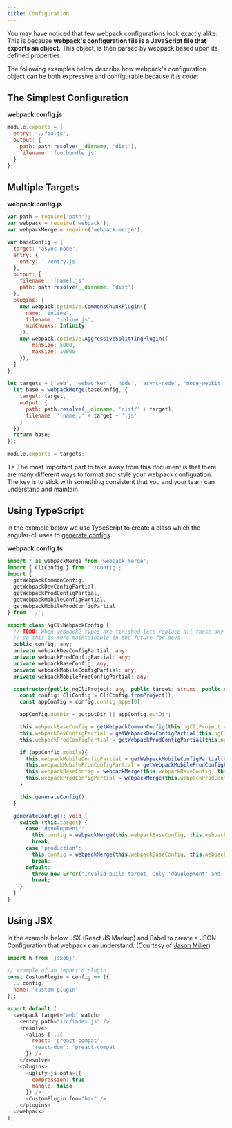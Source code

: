 ```yaml
---
title: Configuration
---
```


You may have noticed that few webpack configurations look exactly alike. This is because **webpack's configuration file is a JavaScript file that exports an object.** This object, is then parsed by webpack based upon its defined properties.

The following examples below describe how webpack's configuration object can be both expressive and configurable because _it is code_:

## The Simplest Configuration

**webpack.config.js**

```javascript
module.exports = {
  entry: './foo.js',
  output: {
    path: path.resolve(__dirname, 'dist'),
    filename: 'foo.bundle.js'
  }
};
```

## Multiple Targets

**webpack.config.js**

```javascript
var path = require('path');
var webpack = require('webpack');
var webpackMerge = require('webpack-merge');

var baseConfig = {
  target: 'async-node',
  entry: {
    entry: './entry.js'
  },
  output: {
    filename: '[name].js',
    path: path.resolve(__dirname, 'dist')
  },
  plugins: [
    new webpack.optimize.CommonsChunkPlugin({
      name: 'inline',
      filename: 'inline.js',
      minChunks: Infinity
    }),
    new webpack.optimize.AggressiveSplittingPlugin({
        minSize: 5000,
        maxSize: 10000
    }),
  ]
};

let targets = ['web', 'webworker', 'node', 'async-node', 'node-webkit', 'electron-main'].map((target) => {
  let base = webpackMerge(baseConfig, {
    target: target,
    output: {
      path: path.resolve(__dirname, 'dist/' + target),
      filename: '[name].' + target + '.js'
    }
  });
  return base;
});

module.exports = targets;
```

T> The most important part to take away from this document is that there are many different ways to format and style your webpack configuation. The key is to stick with something consistent that you and your team can understand and maintain.

## Using TypeScript

In the example below we use TypeScript to create a class which the angular-cli uses to [generate configs](https://github.com/angular/angular-cli/).

**webpack.config.ts**

```typescript
import * as webpackMerge from 'webpack-merge';
import { CliConfig } from './config';
import {
  getWebpackCommonConfig,
  getWebpackDevConfigPartial,
  getWebpackProdConfigPartial,
  getWebpackMobileConfigPartial,
  getWebpackMobileProdConfigPartial
} from './';

export class NgCliWebpackConfig {
  // TODO: When webpack2 types are finished lets replace all these any types
  // so this is more maintainable in the future for devs
  public config: any;
  private webpackDevConfigPartial: any;
  private webpackProdConfigPartial: any;
  private webpackBaseConfig: any;
  private webpackMobileConfigPartial: any;
  private webpackMobileProdConfigPartial: any;

  constructor(public ngCliProject: any, public target: string, public environment: string, outputDir?: string) {
    const config: CliConfig = CliConfig.fromProject();
    const appConfig = config.config.apps[0];

    appConfig.outDir = outputDir || appConfig.outDir;

    this.webpackBaseConfig = getWebpackCommonConfig(this.ngCliProject.root, environment, appConfig);
    this.webpackDevConfigPartial = getWebpackDevConfigPartial(this.ngCliProject.root, appConfig);
    this.webpackProdConfigPartial = getWebpackProdConfigPartial(this.ngCliProject.root, appConfig);

    if (appConfig.mobile){
      this.webpackMobileConfigPartial = getWebpackMobileConfigPartial(this.ngCliProject.root, appConfig);
      this.webpackMobileProdConfigPartial = getWebpackMobileProdConfigPartial(this.ngCliProject.root, appConfig);
      this.webpackBaseConfig = webpackMerge(this.webpackBaseConfig, this.webpackMobileConfigPartial);
      this.webpackProdConfigPartial = webpackMerge(this.webpackProdConfigPartial, this.webpackMobileProdConfigPartial);
    }

    this.generateConfig();
  }

  generateConfig(): void {
    switch (this.target) {
      case "development":
        this.config = webpackMerge(this.webpackBaseConfig, this.webpackDevConfigPartial);
        break;
      case "production":
        this.config = webpackMerge(this.webpackBaseConfig, this.webpackProdConfigPartial);
        break;
      default:
        throw new Error("Invalid build target. Only 'development' and 'production' are available.");
        break;
    }
  }
}
```

## Using JSX

In the example below JSX (React JS Markup) and Babel to create a JSON Configuration that webpack can understand. (Courtesy of [Jason Miller](https://twitter.com/_developit))

```javascript
import h from 'jsxobj';

// example of an import'd plugin
const CustomPlugin = config => ({
  ...config,
  name: 'custom-plugin'
});

export default (
  <webpack target="web" watch>
    <entry path="src/index.js" />
    <resolve>
      <alias {...{
        react: 'preact-compat',
        'react-dom': 'preact-compat'
      }} />
    </resolve>
    <plugins>
      <uglify-js opts={{
        compression: true,
        mangle: false
      }} />
      <CustomPlugin foo="bar" />
    </plugins>
  </webpack>
);
```